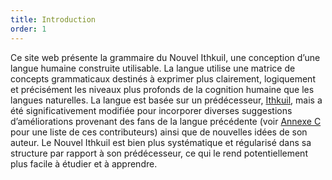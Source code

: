 ```yaml
---
title: Introduction
order: 1
---
```


Ce site web présente la grammaire du Nouvel Ithkuil, une conception d’une langue humaine construite utilisable. La langue utilise une matrice de concepts grammaticaux destinés à exprimer plus clairement, logiquement et précisément les niveaux plus profonds de la cognition humaine que les langues naturelles. La langue est basée sur un prédécesseur, [Ithkuil](http://ithkuil.net/00_intro.html), mais a été significativement modifiée pour incorporer diverses suggestions d’améliorations provenant des fans de la langue précédente (voir [Annexe C](15#C) pour une liste de ces contributeurs) ainsi que de nouvelles idées de son auteur. Le Nouvel Ithkuil est bien plus systématique et régularisé dans sa structure par rapport à son prédécesseur, ce qui le rend potentiellement plus facile à étudier et à apprendre.